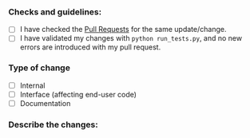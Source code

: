 ### Checks and guidelines:
<!-- Mark your checks with 'x' inside the square brackets -->

- [ ] I have checked the [Pull Requests](../pulls) for the same update/change.
- [ ] I have validated my changes with `python run_tests.py`, and no new errors are introduced with my pull request.

### Type of change

- [ ] Internal
- [ ] Interface (affecting end-user code)
- [ ] Documentation

### Describe the changes:

<!-- Be concise, provide short summaries of what your changes consist of, and what the goal of the changes are -->
